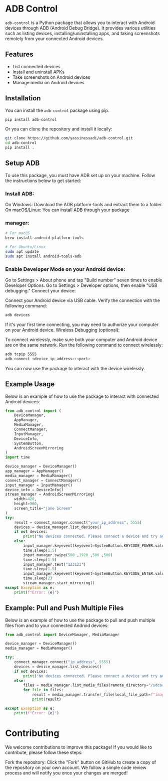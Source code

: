 # ADB Control

`adb-control` is a Python package that allows you to interact with Android devices through ADB (Android Debug Bridge). It provides various utilities such as listing devices, installing/uninstalling apps, and taking screenshots remotely from your connected Android devices.

## Features

- List connected devices
- Install and uninstall APKs
- Take screenshots on Android devices
- Manage media on Android devices

## Installation

You can install the `adb-control` package using pip.

```bash
pip install adb-control
```


Or you can clone the repository and install it locally:

```bash
git clone https://github.com/yassinessadi/adb-control.git
cd adb-control
pip install .
```


## Setup ADB
To use this package, you must have ADB set up on your machine. Follow the instructions below to get started:

### Install ADB:

On Windows: Download the ADB platform-tools and extract them to a folder.
On macOS/Linux: You can install ADB through your package
### manager:

```bash
# For macOS
brew install android-platform-tools

# For Ubuntu/Linux
sudo apt update
sudo apt install android-tools-adb
```
### Enable Developer Mode on your Android device:
Go to Settings > About phone and tap "Build number" seven times to enable Developer Options.
Go to Settings > Developer options, then enable "USB debugging."
Connect your device:

Connect your Android device via USB cable.
Verify the connection with the following command:
```bash
adb devices
```

If it's your first time connecting, you may need to authorize your computer on your Android device.
Wireless Debugging (optional):

To connect wirelessly, make sure both your computer and Android device are on the same network.
Run the following command to connect wirelessly:

```bash
adb tcpip 5555
adb connect <device_ip_address>:<port>
```
You can now use the package to interact with the device wirelessly.

## Example Usage

Below is an example of how to use the package to interact with connected Android devices:

```python
from adb_control import (
    DeviceManager,
    AppManager,
    MediaManager,
    ConnectManager,
    InputManager,
    DeviceInfo,
    SystemButton,
    AndroidScreenMirroring
)
import time

device_manager = DeviceManager()
app_manager = AppManager()
media_manager = MediaManager()
connect_manager = ConnectManager()
input_manager = InputManager()
device_info = DeviceInfo()
stream_manager = AndroidScreenMirroring(
    width=420,
    height=960,
    screen_title="jane Screen"
)
try:
    result = connect_manager.connect("your_ip_address", 5555)
    devices = device_manager.list_devices()
    if not devices:
        print("No devices connected. Please connect a device and try again.")
    else:
        input_manager.keyevent(keyevent=SystemButton.KEYCODE_POWER.value)
        time.sleep(1.5)
        input_manager.swipe(500 ,1920 ,500 ,500)
        time.sleep(1.5)
        input_manager.text("123123")
        time.sleep(1.5)
        input_manager.keyevent(keyevent=SystemButton.KEYCODE_ENTER.value)
        time.sleep(2)
        stream_manager.start_mirroring()
except Exception as e:
    print(f"Error: {e}")
```

## Example: Pull and Push Multiple Files

Below is an example of how to use the package to pull and push multiple files from and to your connected Android devices:

```python
from adb_control import DeviceManager, MediaManager

device_manager = DeviceManager()
media_manager = MediaManager()

try:
    connect_manager.connect("ip_address", 5555)
    devices = device_manager.list_devices()
    if not devices:
        print("No devices connected. Please connect a device and try again.")
    else:
        files = media_manager.list_media_files(remote_directory="/sdcard/DCIM/Screenshots")['files']
        for file in files:
            result = media_manager.transfer_file(local_file_path=f"images/{file}", direction='pull', remote_file_path="/sdcard/DCIM/Screenshots/"+file)
            print(result)

except Exception as e:
    print(f"Error: {e}")
```

# Contributing
We welcome contributions to improve this package! If you would like to contribute, please follow these steps:

Fork the repository: Click the "Fork" button on GitHub to create a copy of the repository on your own account.
We follow a simple code review process and will notify you once your changes are merged!
